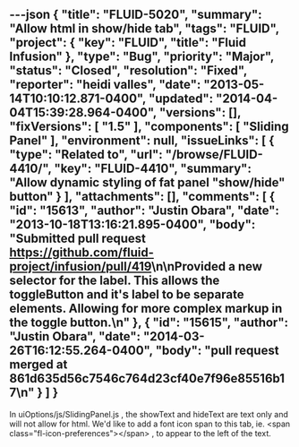 ---json
{
  "title": "FLUID-5020",
  "summary": "Allow html in show/hide tab",
  "tags": "FLUID",
  "project": {
    "key": "FLUID",
    "title": "Fluid Infusion"
  },
  "type": "Bug",
  "priority": "Major",
  "status": "Closed",
  "resolution": "Fixed",
  "reporter": "heidi valles",
  "date": "2013-05-14T10:10:12.871-0400",
  "updated": "2014-04-04T15:39:28.964-0400",
  "versions": [],
  "fixVersions": [
    "1.5"
  ],
  "components": [
    "Sliding Panel"
  ],
  "environment": null,
  "issueLinks": [
    {
      "type": "Related to",
      "url": "/browse/FLUID-4410/",
      "key": "FLUID-4410",
      "summary": "Allow dynamic styling of fat panel \"show/hide\" button"
    }
  ],
  "attachments": [],
  "comments": [
    {
      "id": "15613",
      "author": "Justin Obara",
      "date": "2013-10-18T13:16:21.895-0400",
      "body": "Submitted pull request <https://github.com/fluid-project/infusion/pull/419>\n\nProvided a new selector for the label. This allows the toggleButton and it's label to be separate elements. Allowing for more complex markup in the toggle button.\n"
    },
    {
      "id": "15615",
      "author": "Justin Obara",
      "date": "2014-03-26T16:12:55.264-0400",
      "body": "pull request merged at 861d635d56c7546c764d23cf40e7f96e85516b17\n"
    }
  ]
}
---
In uiOptions/js/SlidingPanel.js , the showText and hideText are text only and will not allow for html. We'd like to add a font icon span to this tab, ie. \<span class="fl-icon-preferences">\</span> , to appear to the left of the text.

        